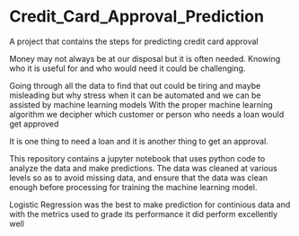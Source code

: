 # Credit_Card_Approval_Prediction
A project that contains the steps for predicting credit card approval

Money may not always be at our disposal but it is often needed. Knowing who it is useful for and who would need it could be challenging.

Going through all the data to find that out could be tiring and maybe misleading but why stress when it can be automated and we can be assisted by machine learning models
With the proper machine learning algorithm we decipher which customer or person who needs a loan would get approved

It is one thing to need a loan and it is another thing to get an approval.

This repository contains a jupyter notebook that uses python code to analyze the data and make predictions. The data was cleaned at various levels so as to avoid missing data, and ensure that the data was clean enough before processing for training the machine learning model.

Logistic Regression was the best to make prediction for continious data and with the metrics used to grade its performance it did perform excellently well
